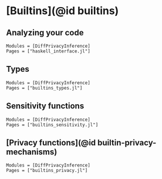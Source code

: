 

# [Builtins](@id builtins)

## Analyzing your code
```@autodocs
Modules = [DiffPrivacyInference]
Pages = ["haskell_interface.jl"]
```

## Types
```@autodocs
Modules = [DiffPrivacyInference]
Pages = ["builtins_types.jl"]
```

## Sensitivity functions
```@autodocs
Modules = [DiffPrivacyInference]
Pages = ["builtins_sensitivity.jl"]
```

## [Privacy functions](@id builtin-privacy-mechanisms)
```@autodocs
Modules = [DiffPrivacyInference]
Pages = ["builtins_privacy.jl"]
```


